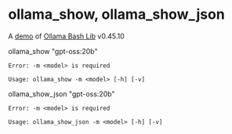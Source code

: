 # ollama_show, ollama_show_json

A [demo](../README.md#demos) of [Ollama Bash Lib](https://github.com/attogram/ollama-bash-lib) v0.45.10

ollama_show "gpt-oss:20b"

```
Error: -m <model> is required

Usage: ollama_show -m <model> [-h] [-v]
```


ollama_show_json "gpt-oss:20b"

```
Error: -m <model> is required

Usage: ollama_show_json -m <model> [-h] [-v]
```
